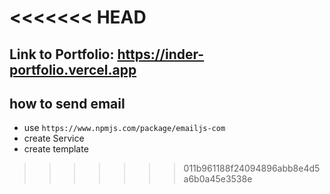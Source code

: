 <<<<<<< HEAD
=======
## Link to Portfolio: https://inder-portfolio.vercel.app





## how to send email

- use `https://www.npmjs.com/package/emailjs-com`
- create  Service
- create template
>>>>>>> 011b961188f24094896abb8e4d5a6b0a45e3538e
